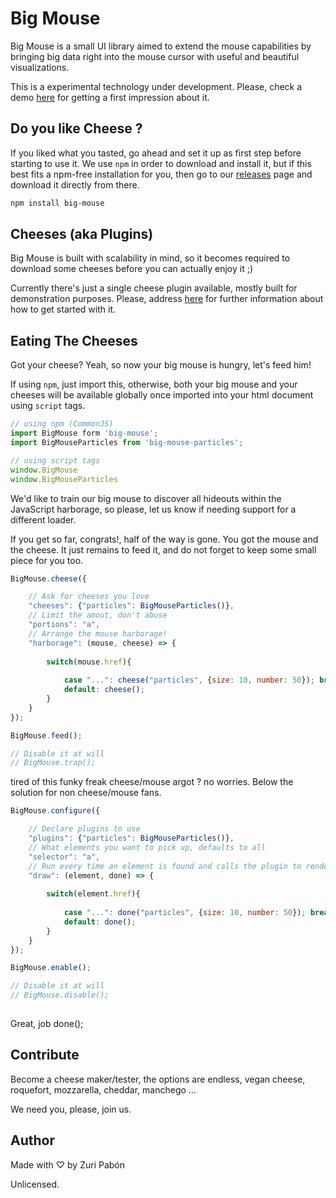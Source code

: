 # Big Mouse

Big Mouse is a small UI library aimed to extend the mouse capabilities by bringing big data right into the mouse cursor with useful and beautiful visualizations.
    
This is a experimental technology under development. Please, check a demo [here](https://big-mouse.github.io/examples) for getting a first impression about it.

## Do you like Cheese ?

If you liked what you tasted, go ahead and set it up as first step before starting to use it. We use `npm` in order to download and install it, but if this best fits a npm-free installation for you, then go to our [releases](https://github.com/big-mouse/core/releases) page and download it directly from there.

```bash
npm install big-mouse
```

## Cheeses (aka Plugins)

Big Mouse is built with scalability in mind, so it becomes required to download some cheeses before you can actually enjoy it ;)

Currently there's just a single cheese plugin available, mostly built for demonstration purposes. Please, address [here](https://github.com/big-mouse/particles) for further information about how to get started with it.

## Eating The Cheeses

Got your cheese? Yeah, so now your big mouse is hungry, let's feed him!

If using `npm`, just import this, otherwise, both your big mouse and your cheeses will be available globally once imported into your html document using `script` tags.

```js
// using npm (CommonJS)
import BigMouse form 'big-mouse';
import BigMouseParticles from 'big-mouse-particles';
```

```js
// using script tags
window.BigMouse
window.BigMouseParticles
```

We'd like to train our big mouse to discover all hideouts within the JavaScript harborage, so please, let us know if needing support for a different loader.

If you get so far, congrats!, half of the way is gone. You got the mouse and the cheese. It just remains to feed it, and do not forget to keep some small piece for you too.

```js
BigMouse.cheese({

    // Ask for cheeses you love
    "cheeses": {"particles": BigMouseParticles()},
    // Limit the amout, don't abuse
    "portions": "a",
    // Arrange the mouse harborage!
    "harborage": (mouse, cheese) => {
    
        switch(mouse.href){
        
            case "...": cheese("particles", {size: 10, number: 50}); break;
            default: cheese();
        }
    }
});

BigMouse.feed();

// Disable it at will
// BigMouse.trap();

```

tired of this funky freak cheese/mouse argot ? no worries. Below the solution for non cheese/mouse fans.

```js
BigMouse.configure({

    // Declare plugins to use
    "plugins": {"particles": BigMouseParticles()}, 
    // What elements you want to pick up, defaults to all
    "selector": "a",
    // Run every time an element is found and calls the plugin to render
    "draw": (element, done) => {
    
        switch(element.href){
        
            case "...": done("particles", {size: 10, number: 50}); break;
            default: done();
        }
    }
});

BigMouse.enable();

// Disable it at will
// BigMouse.disable();
 
```

Great, job done();

## Contribute

Become a cheese maker/tester, the options are endless, vegan cheese, roquefort, mozzarella, cheddar, manchego ...

We need you, please, join us.

##  Author

Made with ♡ by Zuri Pabón 

Unlicensed.